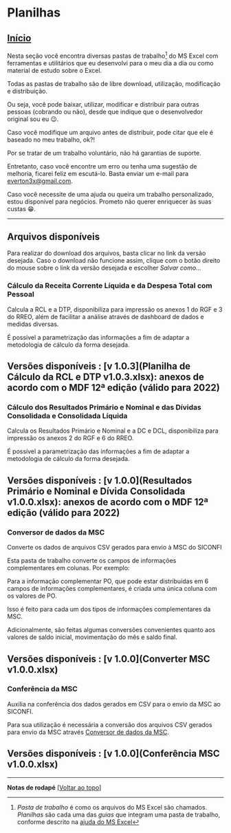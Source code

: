# Planilhas

[Início](/index.html)
---

Nesta seção você encontra diversas pastas de trabalho[^1] do MS Excel com ferramentas e utilitários que eu desenvolvi para o meu dia a dia ou como material de estudo sobre o Excel.

Todas as pastas de trabalho são de libre download, utilização, modificação e distribuição.

Ou seja, você pode baixar, utilizar, modificar e distribuir para outras pessoas (cobrando ou não), desde que indique que o desenvolvedor original sou eu 😉.

Caso você modifique um arquivo antes de distribuir, pode citar que ele é baseado no meu trabalho, ok?!

Por se tratar de um trabalho voluntário, não há garantias de suporte.

Entretanto, caso você encontre um erro ou tenha uma sugestão de melhoria, ficarei feliz em escutá-lo. Basta enviar um e-mail para [everton3x@gmail.com](mailto:everton3x@gmail.com).

Caso você necessite de uma ajuda ou queira um trabalho personalizado, estou disponível para negócios. Prometo não querer enriquecer às suas custas 😁.

---

## Arquivos disponíveis

Para realizar do download dos arquivos, basta clicar no link da versão desejada. Caso o download não funcione assim, clique com o botão direito do mouse sobre o link da versão desejada e escolher *Salvar como...*

### Cálculo da Receita Corrente Líquida e da Despesa Total com Pessoal
Calcula a RCL e a DTP, disponibiliza para impressão os anexos 1 do RGF e 3 do RREO, além de facilitar a análise através de dashboard de dados e medidas diversas.

É possível a parametrização das informações a fim de adaptar a metodologia de cálculo da forma desejada.

Versões disponíveis
: [v 1.0.3](Planilha de Cálculo da RCL e DTP v1.0.3.xlsx): anexos de acordo com o MDF 12ª edição (válido para 2022)
---

### Cálculo dos Resultados Primário e Nominal e das Dívidas Consolidada e Consolidada Líquida
Calcula os Resultados Primário e Nominal e a DC e DCL, disponibiliza para impressão os anexos 2 do RGF e 6 do RREO.

É possível a parametrização das informações a fim de adaptar a metodologia de cálculo da forma desejada.

Versões disponíveis
: [v 1.0.0](Resultados Primário e Nominal e Dívida Consolidada v1.0.0.xlsx): anexos de acordo com o MDF 12ª edição (válido para 2022)
---

### Conversor de dados da MSC
Converte os dados de arquivos CSV gerados para envio à MSC do SICONFI

Esta pasta de trabalho converte os campos de informações complementares em colunas. Por exemplo:

Para a informação complementar PO, que pode estar distribuídas em 6 campos de informações complementares, é criada uma única coluna com os valores de PO.

Isso é feito para cada um dos tipos de informações complementares da MSC.

Adicionalmente, são feitas algumas conversões convenientes quanto aos valores de saldo inicial, movimentação do mês e saldo final.

Versões disponíveis
: [v 1.0.0](Converter MSC v1.0.0.xlsx)
---

### Conferência da MSC
Auxilia na conferência dos dados gerados em CSV para o envio da MSC ao SICONFI.

Para sua utilização é necessária a conversão dos arquivos CSV gerados para envio da MSC através [Conversor de dados da MSC](#conversor-de-dados-da-msc).

Versões disponíveis
: [v 1.0.0](Conferência MSC v1.0.0.xlsx)
---

---
**Notas de rodapé** [[Voltar ao topo](#)]

[^1]: *Pasta de trabalho* é como os arquivos do MS Excel são chamados. *Planilhas* são cada uma das *guias* que integram uma pasta de trabalho, conforme descrito na [ajuda do MS Excel](https://support.microsoft.com/pt-br/office/criar-uma-nova-pasta-de-trabalho-ae99f19b-cecb-4aa0-92c8-7126d6212a83)